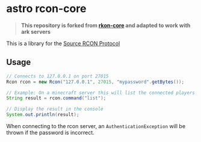 # astro rcon-core

>**This repository is forked from [rkon-core](https://github.com/kr5ch/rkon-core) and adapted to work with ark servers** 

This is a library for the [Source RCON Protocol](https://developer.valvesoftware.com/wiki/Source_RCON_Protocol)

## Usage
```java
// Connects to 127.0.0.1 on port 27015
Rcon rcon = new Rcon("127.0.0.1", 27015, "mypassword".getBytes());

// Example: On a minecraft server this will list the connected players
String result = rcon.command("list");

// Display the result in the console
System.out.println(result);
```
When connecting to the rcon server, an `AuthenticationException` will be thrown if the password is incorrect.
